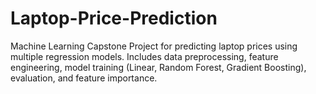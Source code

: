 # Laptop-Price-Prediction
 Machine Learning Capstone Project for predicting laptop prices using multiple regression models. Includes data preprocessing, feature engineering, model training (Linear, Random Forest, Gradient Boosting), evaluation, and feature importance.
